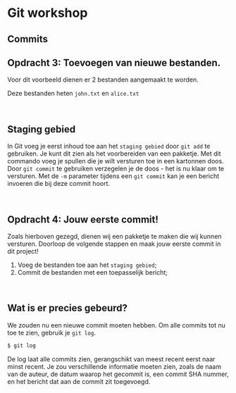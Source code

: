# Git workshop

## Commits
## Opdracht 3: Toevoegen van nieuwe bestanden.
Voor dit voorbeeld dienen er 2 bestanden aangemaakt te worden.

Deze bestanden heten `john.txt` en `alice.txt`

<br>

## Staging gebied
In Git voeg je eerst inhoud toe aan het `staging gebied` door `git add` te gebruiken. Je kunt dit zien als het voorbereiden van een pakketje. Met dit commando voeg je spullen die je wilt versturen toe in een kartonnen doos. Door `git commit` te gebruiken verzegelen je de doos - het is nu klaar om te versturen. Met de `-m` parameter tijdens een `git commit` kan je een bericht invoeren die bij deze commit hoort.

<br>

## Opdracht 4: Jouw eerste commit!
Zoals hierboven gezegd, dienen wij een pakketje te maken die wij kunnen versturen. Doorloop de volgende stappen en maak jouw eerste commit in dit project!

1. Voeg de bestanden toe aan het `staging gebied`;
2. Commit de bestanden met een toepasselijk bericht;

<br>

## Wat is er precies gebeurd?

We zouden nu een nieuwe commit moeten hebben. Om alle commits tot nu toe te zien, gebruik je `git log`.

```bash
$ git log
```

De log laat alle commits zien, gerangschikt van meest recent eerst naar minst recent. Je zou verschillende informatie moeten zien, zoals de naam van de auteur, de datum waarop het gecommit is, een commit SHA nummer, en het bericht dat aan de commit zit toegevoegd.